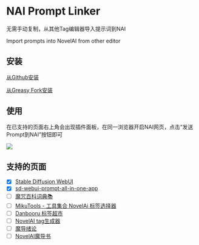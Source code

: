 # NAI Prompt Linker

无需手动复制，从其他Tag编辑器导入提示词到NAI

Import prompts into NovelAI from other editor
## 安装
[从Github安装](https://github.com/cpuopt/NAI-Prompt-Linker/raw/main/NAI-Prompt-Linker.user.js)

[从Greasy Fork安装](https://update.greasyfork.org/scripts/487821/NAI%20Prompt%20Linker.user.js)
## 使用
在已支持的页面右上角会出现插件面板，在同一浏览器开启NAI网页，点击“发送Prompt到NAI”按钮即可

![](https://p.inari.site/usr/369/65d4712bf3d73.png)

## 支持的页面

- [x] [Stable Diffusion WebUI](https://github.com/AUTOMATIC1111/stable-diffusion-webui)
- [x] [sd-webui-prompt-all-in-one-app](https://github.com/Physton/sd-webui-prompt-all-in-one-app)
- [ ] [魔咒百科词典📚](https://aitag.top/)
- [ ] [MikuTools - 工具集合 NovelAi 标签选择器](https://tools.miku.ac/novelai_tag/)
- [ ] [Danbooru 标签超市](https://tags.novelai.dev/)
- [ ] [NovelAI tag生成器](https://wolfchen.top/tag/)
- [ ] [魔导绪论](https://magic-tag.netlify.app/)
- [ ] [NovelAI魔导书](https://thereisnospon.github.io/NovelAiTag/)
